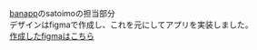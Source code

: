 [banapp](https://github.com/kametsun/banapp)のsatoimoの担当部分  
デザインはfigmaで作成し、これを元にしてアプリを実装しました。  
[作成したfigmaはこちら](https://www.figma.com/file/mIVFbpNtzMzm9Fbssftt8X/AndroidApp?type=design&node-id=2314%3A2&mode=design&t=5WRkydyQyZ7vZgwA-1)